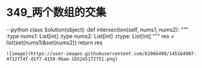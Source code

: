 349_两个数组的交集
===
···python
class Solution(object):
    def intersection(self, nums1, nums2):
        """
        :type nums1: List[int]
        :type nums2: List[int]
        :rtype: List[int]
        """
        res = list(set(nums1)&set(nums2))
        return res
 ```
 ![image](https://user-images.githubusercontent.com/62086490/145164907-4f22774f-d1f7-4158-9bae-1b52e5172751.png)


